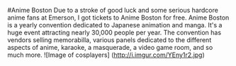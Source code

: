 #Anime Boston
Due to a stroke of good luck and some serious hardcore anime fans at Emerson, I got tickets to Anime Boston for free. 
Anime Boston is a yearly convention dedicated to Japanese animation and manga. It's a huge event attracting nearly 30,000
people per year. The convention has vendors selling memorabilla, various panels dedicated to the different aspects of anime,
karaoke, a masquerade, a video game room, and so much more. 
![Image of cosplayers]
(http://i.imgur.com/YEny1r2.jpg)
